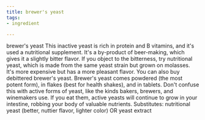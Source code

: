 ```yaml
---
title: brewer's yeast
tags:
- ingredient

---
```

brewer's yeast This inactive yeast is rich in protein and B vitamins, and it's used a nutritional supplement. It's a by-product of beer-making, which gives it a slightly bitter flavor. If you object to the bitterness, try nutritional yeast, which is made from the same yeast strain but grown on molasses. It's more expensive but has a more pleasant flavor. You can also buy debittered brewer's yeast. Brewer's yeast comes powdered (the most potent form), in flakes (best for health shakes), and in tablets. Don't confuse this with active forms of yeast, like the kinds bakers, brewers, and winemakers use. If you eat them, active yeasts will continue to grow in your intestine, robbing your body of valuable nutrients. Substitutes: nutritional yeast (better, nuttier flavor, lighter color) OR yeast extract
